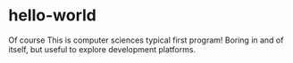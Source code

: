 # hello-world
Of course
This is computer sciences typical first program!
Boring in and of itself, but useful to explore development platforms.
